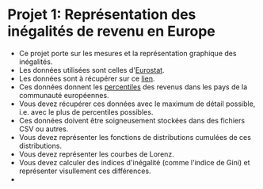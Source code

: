 # Projet 1: Représentation des inégalités de revenu en Europe 

* Ce projet porte sur les mesures et la représentation graphique des inégalités.
* Les données utilisées sont celles d'[Eurostat](https://fr.wikipedia.org/wiki/Eurostat).
* Les données sont à récupérer sur ce [lien](https://appsso.eurostat.ec.europa.eu/nui/show.do?dataset=ilc_di01&lang=en).
* Ces données donnent les [percentiles](https://fr.wikipedia.org/wiki/Centile#:~:text=En%20statistique%20descriptive%2C%20un%20centile,un%20cas%20particulier%20des%20quantiles.) des revenus dans les pays de la communauté européennes.
* Vous devez récupérer ces données avec le maximum de détail possible, i.e. avec le plus de percentiles possibles.
* Ces données doivent être soigneusement stockées dans des fichiers CSV ou autres.
* Vous devez représenter les fonctions de distributions cumulées de ces distributions.
* Vous devez représenter les courbes de Lorenz.
* Vous devez calculer des indices d'inégalité (comme l'indice de Gini) et représenter visullement ces différences.
*  

